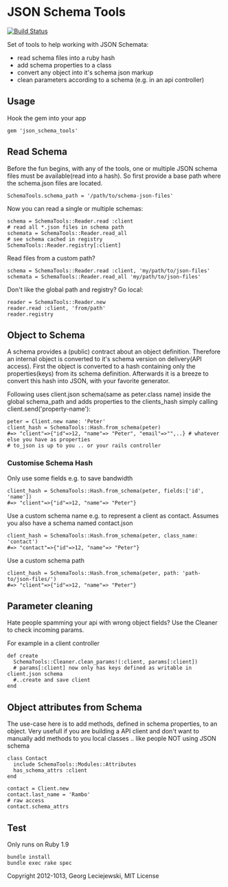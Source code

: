 # JSON Schema Tools

[![Build Status](https://travis-ci.org/salesking/json_schema_tools.png?branch=master)](https://travis-ci.org/salesking/json_schema_tools)

Set of tools to help working with JSON Schemata:

* read schema files into a ruby hash
* add schema properties to a class
* convert any object into it's schema json markup
* clean parameters according to a schema (e.g. in an api controller)

## Usage

Hook the gem into your app

    gem 'json_schema_tools'

## Read Schema

Before the fun begins, with any of the tools, one or multiple JSON schema files
must be available(read into a hash). So first provide a base path where the
schema.json files are located.

    SchemaTools.schema_path = '/path/to/schema-json-files'

Now you can read a single or multiple schemas:

    schema = SchemaTools::Reader.read :client
    # read all *.json files in schema path
    schemata = SchemaTools::Reader.read_all
    # see schema cached in registry
    SchemaTools::Reader.registry[:client]

Read files from a custom path?

    schema = SchemaTools::Reader.read :client, 'my/path/to/json-files'
    schemata = SchemaTools::Reader.read_all 'my/path/to/json-files'

Don't like the global path and registry? Go local:

    reader = SchemaTools::Reader.new
    reader.read :client, 'from/path'
    reader.registry


## Object to Schema

A schema provides a (public) contract about an object definition. Therefore an
internal object is converted to it's schema version on delivery(API access).
First the object is converted to a hash containing only the properties(keys)
from its schema definition. Afterwards it is a breeze to convert this hash into
JSON, with your favorite generator.

Following uses client.json schema(same as peter.class name) inside the global
schema_path and adds properties to the clients_hash simply calling
client.send('property-name'):

    peter = Client.new name: 'Peter'
    client_hash = SchemaTools::Hash.from_schema(peter)
    #=> "client"=>{"id"=>12, "name"=> "Peter", "email"=>"",..} # whatever else you have as properties
    # to_json is up to you .. or your rails controller

### Customise Schema Hash

Only use some fields e.g. to save bandwidth

    client_hash = SchemaTools::Hash.from_schema(peter, fields:['id', 'name'])
    #=> "client"=>{"id"=>12, "name"=> "Peter"}

Use a custom schema name e.g. to represent a client as contact. Assumes you also
have a schema named contact.json

    client_hash = SchemaTools::Hash.from_schema(peter, class_name: 'contact')
    #=> "contact"=>{"id"=>12, "name"=> "Peter"}

Use a custom schema path

    client_hash = SchemaTools::Hash.from_schema(peter, path: 'path-to/json-files/')
    #=> "client"=>{"id"=>12, "name"=> "Peter"}

## Parameter cleaning

Hate people spamming your api with wrong object fields? Use the Cleaner to
check incoming params.

For example in a client controller

    def create
      SchemaTools::Cleaner.clean_params!(:client, params[:client])
      # params[:client] now only has keys defined as writable in client.json schema
      #..create and save client
    end

## Object attributes from Schema

The use-case here is to add methods, defined in schema properties, to an object.
Very usefull if you are building a API client and don't want to manually add
methods to you local classes .. like people NOT using JSON schema

    class Contact
      include SchemaTools::Modules::Attributes
      has_schema_attrs :client
    end

    contact = Client.new
    contact.last_name = 'Rambo'
    # raw access
    contact.schema_attrs

## Test

Only runs on Ruby 1.9

    bundle install
    bundle exec rake spec


Copyright 2012-1013, Georg Leciejewski, MIT License
